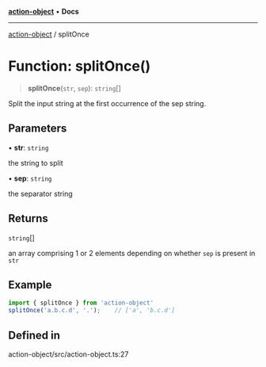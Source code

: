 [**action-object**](../README.md) • **Docs**

***

[action-object](../globals.md) / splitOnce

# Function: splitOnce()

> **splitOnce**(`str`, `sep`): `string`[]

Split the input string at the first occurrence of the sep string.

## Parameters

• **str**: `string`

the string to split

• **sep**: `string`

the separator string

## Returns

`string`[]

an array comprising 1 or 2 elements depending on whether `sep` 
is present in `str`

## Example

```ts
import { splitOnce } from 'action-object'
splitOnce('a.b.c.d', '.');    // ['a', 'b.c.d']
```

## Defined in

action-object/src/action-object.ts:27
